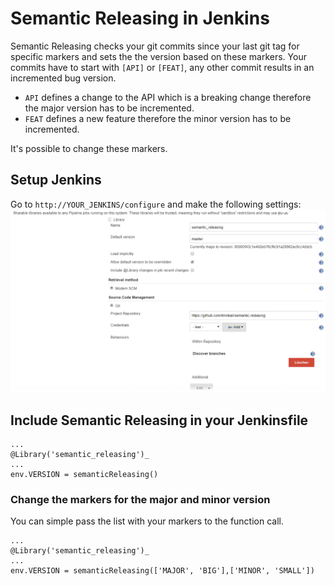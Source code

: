 # Semantic Releasing in Jenkins
Semantic Releasing checks your git commits  since your last git tag for 
specific markers and sets the the version based on these markers. Your commits 
have to start with `[API]` or `[FEAT]`, any other commit results in an incremented 
bug version.
* `API` defines a change to the API which is a breaking change therefore the
major version has to be incremented.
* `FEAT` defines a new feature therefore the minor version has to be incremented.
 
It's possible to change these markers.
## Setup Jenkins
Go to `http://YOUR_JENKINS/configure` and make the following settings:
![Configure Jenkins](semantic-releasing.png "Configure Jenkins")

## Include Semantic Releasing in your Jenkinsfile
```
...
@Library('semantic_releasing')_
...
env.VERSION = semanticReleasing()
```
### Change the markers for the major and minor version
You can simple pass the list with your markers to the function call.
```
...
@Library('semantic_releasing')_
...
env.VERSION = semanticReleasing(['MAJOR', 'BIG'],['MINOR', 'SMALL'])
```
